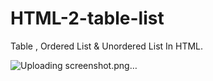 # HTML-2-table-list
 Table , Ordered List &amp; Unordered List In HTML.


![Uploading screenshot.png…]()
